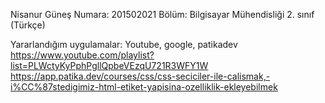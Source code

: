 Nisanur Güneş
Numara: 201502021
Bölüm: Bilgisayar Mühendisliği 2. sınıf (Türkçe)

Yararlandığım uygulamalar:
Youtube, google, patikadev
https://www.youtube.com/playlist?list=PLWctyKyPphPgllQpbeVEzqU721R3WFY1W
https://app.patika.dev/courses/css/css-seciciler-ile-calismak,-i%CC%87stedigimiz-html-etiket-yapisina-ozelliklik-ekleyebilmek